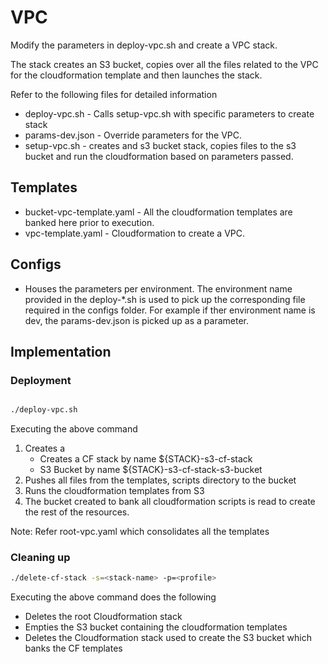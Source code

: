 # VPC

Modify the parameters in deploy-vpc.sh and create a VPC stack.

The stack creates an S3 bucket, copies over all the files related to the VPC for the cloudformation template
and then launches the stack.

Refer to the following files for detailed information

* deploy-vpc.sh - Calls setup-vpc.sh with specific parameters to create stack
* params-dev.json - Override parameters for the VPC.
* setup-vpc.sh - creates and s3 bucket stack, copies files to the s3 bucket and run the cloudformation based on parameters passed.

## Templates
* bucket-vpc-template.yaml - All the cloudformation templates are banked here prior to execution.
* vpc-template.yaml - Cloudformation to create a VPC.

## Configs
* Houses the parameters per environment. The environment name provided in the deploy-*.sh is used to pick up the corresponding file required in the configs folder. For example if ther environment name is dev, the params-dev.json is picked up as a parameter.


## Implementation

### Deployment

```bash

./deploy-vpc.sh
```

Executing the above command

1. Creates a
   * Creates a CF stack by name ${STACK}-s3-cf-stack   
   * S3 Bucket by name ${STACK}-s3-cf-stack-s3-bucket
2. Pushes all files from the templates, scripts directory to the bucket
3. Runs the cloudformation templates from  S3
4. The bucket created to bank all cloudformation scripts is read to create the rest of the resources. 
   

Note:  Refer root-vpc.yaml which consolidates all the templates

### Cleaning up

```bash
./delete-cf-stack -s=<stack-name> -p=<profile>
```

Executing the above command does the following

* Deletes the root Cloudformation stack
* Empties the S3 bucket containing the cloudformation templates
* Deletes the Cloudformation stack used to create the S3 bucket which banks the CF templates